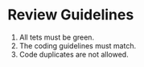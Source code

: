# Review Guidelines
1. All tets must be green.
1. The coding guidelines must match.
1. Code duplicates are not allowed.